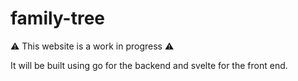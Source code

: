 # family-tree

⚠️ This website is a work in progress ⚠️

It will be built using go for the backend and svelte for the front end.
